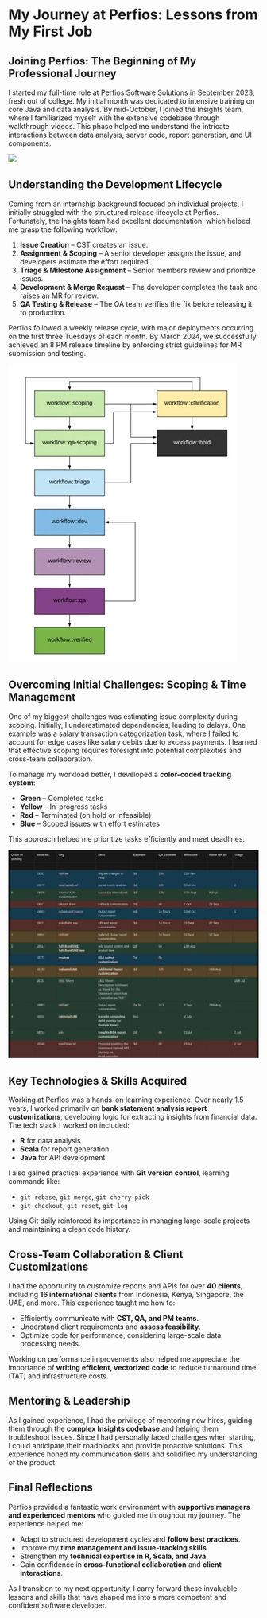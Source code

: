 <p class="chapter-1" id="chapter-1"></p>

# My Journey at Perfios: Lessons from My First Job

## Joining Perfios: The Beginning of My Professional Journey

I started my full-time role at <a href="https://perfios.com" class="md-a">Perfios</a> Software Solutions in September 2023, fresh out of college. My initial month was dedicated to intensive training on core Java and data analysis. By mid-October, I joined the Insights team, where I familiarized myself with the extensive codebase through walkthrough videos. This phase helped me understand the intricate interactions between data analysis, server code, report generation, and UI components.

![](https://www.fibac-india.com/Perfios.png)

<p class="chapter-2" id="chapter-2"></p>

## Understanding the Development Lifecycle

Coming from an internship background focused on individual projects, I initially struggled with the structured release lifecycle at Perfios. Fortunately, the Insights team had excellent documentation, which helped me grasp the following workflow:

1. **Issue Creation** – CST creates an issue.
2. **Assignment & Scoping** – A senior developer assigns the issue, and developers estimate the effort required.
3. **Triage & Milestone Assignment** – Senior members review and prioritize issues.
4. **Development & Merge Request** – The developer completes the task and raises an MR for review.
5. **QA Testing & Release** – The QA team verifies the fix before releasing it to production.

Perfios followed a weekly release cycle, with major deployments occurring on the first three Tuesdays of each month. By March 2024, we successfully achieved an 8 PM release timeline by enforcing strict guidelines for MR submission and testing.

![image.png](/src/lib/images/blog-images/release-pipeline.png)

<p class="chapter-3" id="chapter-3"></p>

## Overcoming Initial Challenges: Scoping & Time Management

One of my biggest challenges was estimating issue complexity during scoping. Initially, I underestimated dependencies, leading to delays. One example was a salary transaction categorization task, where I failed to account for edge cases like salary debits due to excess payments. I learned that effective scoping requires foresight into potential complexities and cross-team collaboration.

To manage my workload better, I developed a **color-coded tracking system**:

- **Green** – Completed tasks
- **Yellow** – In-progress tasks
- **Red** – Terminated (on hold or infeasible)
- **Blue** – Scoped issues with effort estimates

This approach helped me prioritize tasks efficiently and meet deadlines.

![image.png](/src/lib/images/blog-images/issues-table.png)

<p class="chapter-4" id="chapter-4"></p>

## Key Technologies & Skills Acquired

Working at Perfios was a hands-on learning experience. Over nearly 1.5 years, I worked primarily on **bank statement analysis report customizations**, developing logic for extracting insights from financial data. The tech stack I worked on included:

- **R** for data analysis
- **Scala** for report generation
- **Java** for API development

I also gained practical experience with **Git version control**, learning commands like:

- `git rebase`, `git merge`, `git cherry-pick`
- `git checkout`, `git reset`, `git log`

Using Git daily reinforced its importance in managing large-scale projects and maintaining a clean code history.


<p class="chapter-5" id="chapter-5"></p>

## Cross-Team Collaboration & Client Customizations

I had the opportunity to customize reports and APIs for over **40 clients**, including **16 international clients** from Indonesia, Kenya, Singapore, the UAE, and more. This experience taught me how to:

- Efficiently communicate with **CST, QA, and PM teams**.
- Understand client requirements and **assess feasibility**.
- Optimize code for performance, considering large-scale data processing needs.

Working on performance improvements also helped me appreciate the importance of **writing efficient, vectorized code** to reduce turnaround time (TAT) and infrastructure costs.


<p class="chapter-6" id="chapter-6"></p>

## Mentoring & Leadership

As I gained experience, I had the privilege of mentoring new hires, guiding them through the **complex Insights codebase** and helping them troubleshoot issues. Since I had personally faced challenges when starting, I could anticipate their roadblocks and provide proactive solutions. This experience honed my communication skills and solidified my understanding of the product.

<p class="chapter-7" id="chapter-7"></p>

## Final Reflections

Perfios provided a fantastic work environment with **supportive managers and experienced mentors** who guided me throughout my journey. The experience helped me:

- Adapt to structured development cycles and **follow best practices**.
- Improve my **time management and issue-tracking skills**.
- Strengthen my **technical expertise in R, Scala, and Java**.
- Gain confidence in **cross-functional collaboration** and **client interactions**.

As I transition to my next opportunity, I carry forward these invaluable lessons and skills that have shaped me into a more competent and confident software developer.